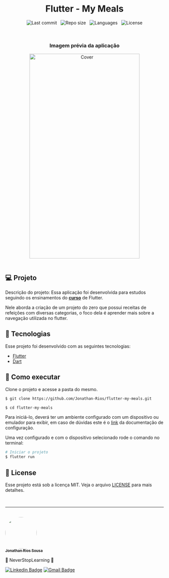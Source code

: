 <h1 align="center">Flutter - My Meals</h1>

<p align="center">

<div align="center">

  ![Last commit](https://img.shields.io/github/last-commit/Jonathan-Rios/flutter-my-meals?color=4DA1CD 'Last commit') &nbsp;
  ![Repo size](https://img.shields.io/github/repo-size/Jonathan-Rios/flutter-my-meals?color=4DA1CD 'Repo size') &nbsp;
  ![Languages](https://img.shields.io/github/languages/count/Jonathan-Rios/flutter-my-meals?color=4DA1CD 'Languages') &nbsp;
    <img 
      alt="License"
      src="https://img.shields.io/static/v1?label=license&message=MIT&color=E51C44&labelColor=0A1033"
    />
  </p>
  
</div>

<br>

<h3 align="center">Imagem prévia da aplicação</h3>

<div align="center">
  <img src=".github/project-preview.gif?style=flat" alt="Cover" width="350" height="650">
</div>

<br>

## 💻 Projeto
Descrição do projeto:
Essa aplicação foi desenvolvida para estudos seguindo os ensinamentos do **[curso](https://www.udemy.com/course/curso-flutter/)** de Flutter.

Nele aborda a criação de um projeto do zero que possui receitas de refeições com diversas categorias, o foco dela é aprender mais sobre a navegação utilizada no flutter. 

## 🧪 Tecnologias

Esse projeto foi desenvolvido com as seguintes tecnologias:

- [Flutter](https://flutter.dev/)
- [Dart](https://dart.dev/)


## 🚀 Como executar

Clone o projeto e acesse a pasta do mesmo.

```bash
$ git clone https://github.com/Jonathan-Rios/flutter-my-meals.git

$ cd flutter-my-meals
```

Para iniciá-lo, deverá ter um ambiente configurado com um dispositivo ou emulador para exibir, em caso de dúvidas este é o [link](https://docs.flutter.dev/get-started/install) da documentação de configuração.


Uma vez configurado e com o dispositivo selecionado rode o comando no terminal:
```bash
# Iniciar o projeto
$ flutter run
```

## 📝 License

Esse projeto está sob a licença MIT. Veja o arquivo [LICENSE](./LICENSE.md) para mais detalhes.

<br />
 
---
<br />

<a href="https://github.com/Jonathan-Rios">
 <img src="https://github.com/Jonathan-Rios.png" width="100px;" alt="" style="border-radius:50%" />
 <br />
 <sub><b>Jonathan Rios Sousa</b></sub></a>

💠 NeverStopLearning 💠
 

[![Linkedin Badge](https://img.shields.io/badge/-Jonathan-blue?style=flat-square&logo=Linkedin&logoColor=white&link=https://www.linkedin.com/in/jonathan-rios-sousa-19b3431b6/)](https://www.linkedin.com/in/jonathan-rios-sousa-19b3431b6/) 
[![Gmail Badge](https://img.shields.io/badge/-jonathan.riosousa@gmail.com-c14438?style=flat-square&logo=Gmail&logoColor=white&link=mailto:jonathan.riosousa@gmail.com)](mailto:jonathan.riosousa@gmail.com)